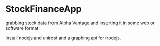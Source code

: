 # StockFinanceApp
grabbing stock data from Alpha Vantage and inserting it in some web or software format

Install nodejs and unirest and a graphing api for nodejs.
